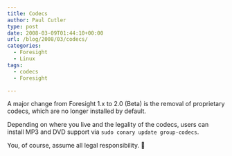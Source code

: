 ```yaml
---
title: Codecs
author: Paul Cutler
type: post
date: 2008-03-09T01:44:10+00:00
url: /blog/2008/03/codecs/
categories:
  - Foresight
  - Linux
tags:
  - codecs
  - Foresight

---
```

A major change from Foresight 1.x to 2.0 (Beta) is the removal of proprietary codecs, which are no longer installed by default.

Depending on where you live and the legality of the codecs, users can install MP3 and DVD support via `sudo conary update group-codecs`.

You, of course, assume all legal responsibility. 🙂